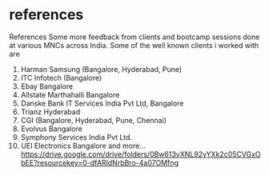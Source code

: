 # references
References 
Some more feedback from clients and bootcamp sessions done at various MNCs across India. 
Some of the well known clients i worked with are 
1. Harman Samsung (Bangalore, Hyderabad, Pune)
2. ITC Infotech (Bangalore)
3. Ebay Bangalore
4. Allstate Marthahalli Bangalore 
5. Danske Bank IT Services India Pvt Ltd, Bangalore
6. Trianz Hyderabad
7. CGI (Bangalore, Hyderabad, Pune, Chennai)
8. Evolvus Bangalore 
9. Symphony Services India Pvt Ltd.
10. UEI Electronics Bangalore 
and more... 
https://drive.google.com/drive/folders/0Bw613vXNL92yYXk2c05CVGxObEE?resourcekey=0-dfARldNrbBro-4a07OMfng 

